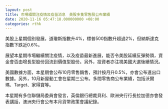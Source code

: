 ```yaml
---
layout: post
title: 市場續關注疫情及疫苗消息　美股多隻零售股公布業績
date: 2020-11-16 05:47:18.000000000 +08:00
categories: rthk
---
```


美股上星期個別發展，道瓊斯指數升4%，標普500指數升超過2%，但納斯達克指數下跌近0.6%。

展望本星期市場繼續關注疫情，以及疫苗最新進展，能否令美股延續反彈勢頭，資金會否由增長型股份回流到價值型股份。另外，投資者亦注視美國大選後續情況。

美國數據方面，本星期會公布10月零售銷售，預計按月升0.5%，亦會公布進出口數據。另外，10月新屋動工會在星期三公布。多間零售商公布業績，包括沃爾瑪、Target、家得寶等。

本星期有多位聯儲局委員會發言，英倫銀行總裁貝利、歐洲央行行長拉加德亦會發表講話，澳洲央行會公布本月貨幣政策會議紀錄。
